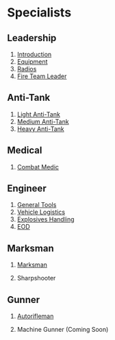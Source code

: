 # Specialists

## Leadership

1. [Introduction](certs/leadership/introduction.md)
2. [Equipment](certs/leadership/equipment.md)
3. [Radios](certs/leadership/radios.md)
4. [Fire Team Leader](certs/leadership/fireteamlead.md)

## Anti-Tank

1. [Light Anti-Tank](certs/anti-tank/lat.md)
2. [Medium Anti-Tank](certs/anti-tank/mat.md)
3. [Heavy Anti-Tank](certs/anti-tank/hat.md)

## Medical

1. [Combat Medic](certs/medical/medic.md)
<!-- 2. [Field Doctor](certs/medical/doctor.md) -->
<!-- 2. Field Doctor -->
<!-- 3. [Director of Medical Operations](certs/medical/director.md) -->

## Engineer

1. [General Tools](certs/engineer/engineer.md)
2. [Vehicle Logistics](certs/engineer/vehicles.md)
3. [Explosives Handling](certs/engineer/explosives.md)
4. [EOD](certs/engineer/eod.md)
<!-- 5. [Construction](certs/engineer/construction.md) -->
<!-- 5. Construction -->

## Marksman

1. [Marksman](certs/marksman/marksman.md)
<!-- 2. [Sharpshooter](certs/makrsman/sharpshooter.md) -->
2. Sharpshooter
<!-- 3. [Sniper & Spotter](certs/marksman/sniper.md) -->

## Gunner

1. [Autorifleman](certs/gunner/autorifleman.md)
<!-- 2. [Machine Gunner](certs/gunner/machinegunner.md) -->
2. Machine Gunner (Coming Soon)

<!-- ## Pilot -->

<!-- 1. [Transport Pilot](certs/pilot/transport.md) -->
<!-- 2. [Recon Pilot](certs/pilot/recon.md) -->
<!-- 3. [Armed Support Pilot](certs/pilot/armed_support.md) -->

<!-- ### Aircraft -->

<!-- 1. [MH-6M Little Bird](certs/pilot/aircraft_mh6m.md) -->
<!-- 2. [UH-1H Huey](certs/pilot/aircraft_uh1h.md) -->
<!-- 3. [UH-60 Black Hawk](certs/pilot/aircraft_uh60.md) -->
